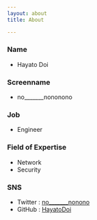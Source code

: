 ```yaml
---
layout: about
title: About

---
```


### Name
  - Hayato Doi

### Screenname
  - no\_\_\_\_\_\_\_nononono

### Job
  - Engineer

### Field of Expertise
  - Network
  - Security

### SNS
  - Twitter : [no\_\_\_\_\_\_\_nonono](https://twitter.com/no_______nonono)
  - GitHub : [HayatoDoi](https://github.com/HayatoDoi)
